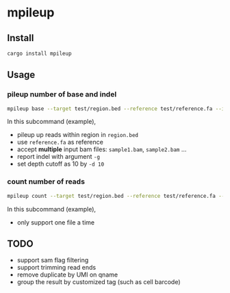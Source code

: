# mpileup

## Install

```bash
cargo install mpileup
```

## Usage

### pileup number of base and indel

```bash
mpileup base --target test/region.bed --reference test/reference.fa --input test/sample1.bam test/sample2.bam -g -d 10
```

In this subcommand (example),

- pileup up reads within region in `region.bed`
- use `reference.fa` as reference
- accept **multiple** input bam files: `sample1.bam`, `sample2.bam` ...
- report indel with argument `-g`
- set depth cutoff as 10 by `-d 10`

### count number of reads

```bash
mpileup count --target test/region.bed --reference test/reference.fa --input test/sample1.bam
```

In this subcommand (example),

- only support one file a time

## TODO

- support sam flag filtering
- support trimming read ends
- remove duplicate by UMI on qname
- group the result by customized tag (such as cell barcode)
